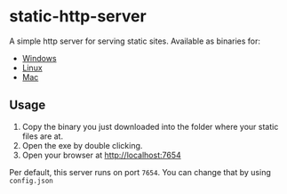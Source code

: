 static-http-server
==================

A simple http server for serving static sites. Available as binaries for:

* [Windows](https://github.com/baldur-io/static-http-server/releases)
* [Linux](https://github.com/baldur-io/static-http-server/releases)
* [Mac](https://github.com/baldur-io/static-http-server/releases)

## Usage

1. Copy the binary you just downloaded into the folder where your static files are at.
2. Open the exe by double clicking.
3. Open your browser at [http://localhost:7654](http://localhost:7654)

Per default, this server runs on port `7654`. You can change that by using `config.json`